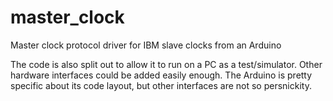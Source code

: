 master_clock
============

Master clock protocol driver for IBM slave clocks from an Arduino

The code is also split out to allow it to run on a PC as a test/simulator.  Other hardware interfaces could be added easily enough.  The Arduino is pretty specific about its code layout, but other interfaces are not so persnickity.
